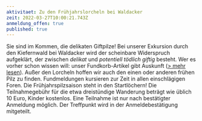 ```yaml
---
aktivitaet: Zu den Frühjahrslorcheln bei Waldacker
zeit: 2022-03-27T10:00:21.743Z
anmeldung_offen: true
published: true
---
```

Sie sind im Kommen, die delikaten Giftpilze! Bei unserer Exkursion durch den Kiefernwald bei Waldacker wird der scheinbare Widerspruch aufgeklärt, der zwischen *delikat* und *potentiell tödlich giftig* besteht. Wer es vorher schon wissen will: unser Fundkorb-Artikel gibt Auskunft ([\> mehr lesen](/artikel/ein-delikater-giftpilz.html)).
Außer den Lorcheln hoffen wir auch den einen oder anderen frühen Pilz zu finden. Fundmeldungen kursieren zur Zeit in allen einschlägigen Foren. Die Frühjahrspilzsaison steht in den Startlöchern! 
Die Teilnahmegebühr für die etwa dreistündige Wanderung  beträgt wie üblich 10 Euro, Kinder kostenlos. Eine Teilnahme ist nur nach bestätigter Anmeldung möglich. Der Treffpunkt wird in der Anmeldebestätigung mitgeteilt.